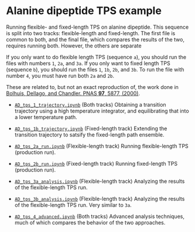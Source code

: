 # Alanine dipeptide TPS example

Running flexible- and fixed-length TPS on alanine dipeptide. This sequence
is split into two tracks: flexible-length and fixed-length. The first file
is common to both, and the final file, which compares the results of the
two, requires running both. However, the others are separate

If you only want to do flexible length TPS (sequence `a`), you should run
the files with numbers `1`, `2a`, and `3a`. If you only want to fixed length
TPS (sequence `b`), you should run the files `1`, `1b`, `2b`, and `3b`. To
run the file with number `4`, you must have run both `2a` and `2b`.

These are related to, but not an exact reproduction of, the work done in
[Bolhuis, Dellago, and Chandler. PNAS **97**, 5877,
(2000)](http://dx.doi.org/10.1073/pnas.100127697).

- [`AD_tps_1_trajectory.ipynb`](http://github.com/openpathsampling/openpathsampling/blob/master/examples/alanine_dipeptide_tps/AD_tps_1_trajectory.ipynb)
  (Both tracks) Obtaining a transition trajectory using a high temperature
  integrator, and equilibrating that into a lower temperature path.

- [`AD_tps_1b_trajectory.ipynb`](http://github.com/openpathsampling/openpathsampling/blob/master/examples/alanine_dipeptide_tps/AD_tps_1b_trajectory.ipynb)
  (Fixed-length track) Extending the transition trajectory to satsify the
  fixed-length path ensemble.

- [`AD_tps_2a_run.ipynb`](http://github.com/openpathsampling/openpathsampling/blob/master/examples/alanine_dipeptide_tps/AD_tps_2a_run.ipynb)
  (Flexible-length track) Running flexible-length TPS (production run).

- [`AD_tps_2b_run.ipynb`](http://github.com/openpathsampling/openpathsampling/blob/master/examples/alanine_dipeptide_tps/AD_tps_2b_run.ipynb)
  (Fixed-length track) Running fixed-length TPS (production run).

- [`AD_tps_3a_analysis.ipynb`](http://github.com/openpathsampling/openpathsampling/blob/master/examples/alanine_dipeptide_tps/AD_tps_3a_analysis.ipynb)
  (Flexible-length track) Analyzing the results of the flexible-length TPS
  run.

- [`AD_tps_3b_analysis.ipynb`](http://github.com/openpathsampling/openpathsampling/blob/master/examples/alanine_dipeptide_tps/AD_tps_3b_analysis.ipynb)
  (Flexible-length track) Analyzing the results of the flexible-length TPS
  run. Very similar to `3a`.

- [`AD_tps_4_advanced.ipynb`](http://github.com/openpathsampling/openpathsampling/blob/master/examples/alanine_dipeptide_tps/AD_tps_4_advanced.ipynb)
  (Both tracks) Advanced analysis techniques, much of which compares the
  behavior of the two approaches. 
